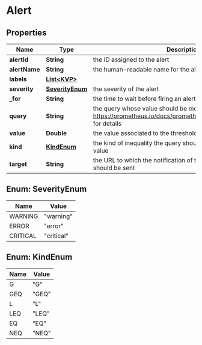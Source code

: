 # Alert

## Properties
Name | Type | Description | Notes
------------ | ------------- | ------------- | -------------
**alertId** | **String** | the ID assigned to the alert |  [optional]
**alertName** | **String** | the human-readable name for the alert |  [optional]
**labels** | [**List&lt;KVP&gt;**](KVP.md) |  |  [optional]
**severity** | [**SeverityEnum**](#SeverityEnum) | the severity of the alert |  [optional]
**_for** | **String** | the time to wait before firing an alert. Pattern [0-9]+{s,m} |  [optional]
**query** | **String** | the query whose value should be monitored. See https://prometheus.io/docs/prometheus/latest/querying/basics/ for details  |  [optional]
**value** | **Double** | the value associated to the threshold |  [optional]
**kind** | [**KindEnum**](#KindEnum) | the kind of inequality the query should satisfy related to the value |  [optional]
**target** | **String** | the URL to which the notification of the violated threshold should be sent |  [optional]

<a name="SeverityEnum"></a>
## Enum: SeverityEnum
Name | Value
---- | -----
WARNING | &quot;warning&quot;
ERROR | &quot;error&quot;
CRITICAL | &quot;critical&quot;

<a name="KindEnum"></a>
## Enum: KindEnum
Name | Value
---- | -----
G | &quot;G&quot;
GEQ | &quot;GEQ&quot;
L | &quot;L&quot;
LEQ | &quot;LEQ&quot;
EQ | &quot;EQ&quot;
NEQ | &quot;NEQ&quot;
